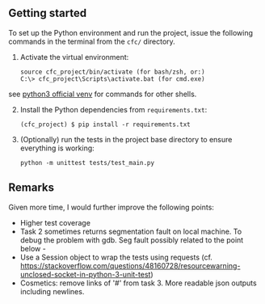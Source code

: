 

## Getting started 

To set up the Python environment and run the project, issue the following commands in the terminal from the `cfc/` directory. 

1. Activate the virtual environment:
    ```
    source cfc_project/bin/activate (for bash/zsh, or:)
    C:\> cfc_project\Scripts\activate.bat (for cmd.exe)
    ``` 
see [python3 official venv](https://docs.python.org/3/library/venv.html) for commands for other shells.


2. Install the Python dependencies from `requirements.txt`:
    ```
    (cfc_project) $ pip install -r requirements.txt
    ```

3. (Optionally) run the tests in the project base directory to ensure everything is working:
    ```
    python -m unittest tests/test_main.py
    ```

## Remarks 

Given more time, I would further improve the following points:
- Higher test coverage 
- Task 2 sometimes returns segmentation fault on local machine. To debug the problem with gdb. Seg fault possibly related to the point below - 
- Use a Session object to wrap the tests using requests (cf. https://stackoverflow.com/questions/48160728/resourcewarning-unclosed-socket-in-python-3-unit-test)
- Cosmetics: remove links of '#' from task 3. More readable json outputs including newlines. 
